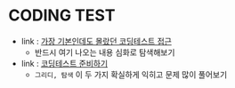 # CODING TEST
- link : [가장 기본인데도 몰랐던 코딩테스트 접근](https://www.youtube.com/watch?v=PFKPdjdWbQ8)
    - 반드시 여기 나오는 내용 심화로 탐색해보기
- link : [코딩테스트 준비하기](https://www.youtube.com/watch?v=ukkLCl9yBvE&t=190s)
    - ```그리디, 탐색``` 이 두 가지 확실하게 익히고 문제 많이 풀어보기 